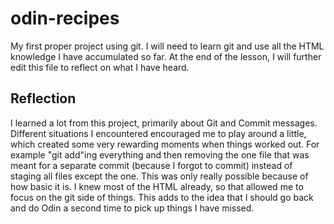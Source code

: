 # odin-recipes
My first proper project using git. I will need to learn git and use all the HTML knowledge I have accumulated so far. At the end of the lesson, I will further edit this file to reflect on what I have heard.

## Reflection
I learned a lot from this project, primarily about Git and Commit messages. Different situations I encountered encouraged me to play around a little, which created some very rewarding moments when things worked out. For example "git add"ing everything and then removing the one file that was meant for a separate commit (because I forgot to commit) instead of staging all files except the one. This was only really possible because of how basic it is. I knew most of the HTML already, so that allowed me to focus on the git side of things. This adds to the idea that I should go back and do Odin a second time to pick up things I have missed.